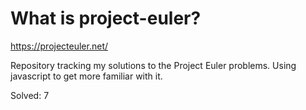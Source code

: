 # What is project-euler?
https://projecteuler.net/

Repository tracking my solutions to the Project Euler problems. Using javascript to get more familiar with it.

Solved: 7